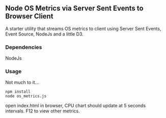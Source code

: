 ## Node OS Metrics via Server Sent Events to Browser Client

A starter utility that streams OS metrics to client using Server Sent Events, Event Source, NodeJs and a little D3. 

### Dependencies

NodeJs

### Usage 

Not much to it...

```
npm install
node os_metrics.js
```

open index.html in browser, CPU chart should update at 5 seconds intervals.  F12 to view other metrics.

